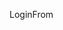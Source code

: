 LoginFrom
<!---
AlternativeSocialeDemocratique/AlternativeSocialeDemocratique is a ✨ special ✨ repository because its `README.md` (this file) appears on your GitHub profile.
You can click the Preview link to take a look at your changes.
--->
